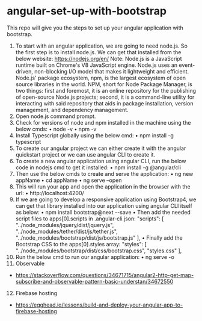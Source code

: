 # angular-set-up-with-bootstrap
This repo will give you the steps to set up your angular application with bootstrap.

1.	To start with an angular application, we are going to need node.js. So the first step is to install node.js. We can get that installed from the below website: https://nodejs.org/en/
Note: 
Node.js is a JavaScript runtime built on Chrome's V8 JavaScript engine. Node.js uses an event-driven, non-blocking I/O model that makes it lightweight and efficient. Node.js' package ecosystem, npm, is the largest ecosystem of open source libraries in the world.
NPM, short for Node Package Manager, is two things: first and foremost, it is an online repository for the publishing of open-source Node.js projects; second, it is a command-line utility for interacting with said repository that aids in package installation, version management, and dependency management.
2.	Open node.js command prompt.
3.	Check for versions of node and npm installed in the machine using the below cmds:
•	node -v
•	npm -v
4.	Install Typescript globally using the below cmd:
•	npm install -g typescript
5.	To create our angular project we can either create it with the angular quickstart project or we can use angular CLI to create it.
6.	To create a new angular application using angular CLI, run the below code in nodejs cmd to get it installed: 
•	npm install -g @angular/cli  
7.	Then use the below cmds to create and serve the application:
•	ng new appName
•	cd appName
•	ng serve –open
8.	This will run your app and open the application in the browser with the url:
•	http://localhost:4200/
9.	If we are going to develop a responsive application using Bootstrap4, we can get that library installed into our application using angular CLI itself as below:
•	npm install bootstrap@next --save
•	Then add the needed script files to apps[0].scripts in .angular-cli.json:
"scripts": [
  "../node_modules/jquery/dist/jquery.js",
  "../node_modules/tether/dist/js/tether.js",
  "../node_modules/bootstrap/dist/js/bootstrap.js"
],
•	Finally add the Bootstrap CSS to the apps[0].styles array:
"styles": [
  "../node_modules/bootstrap/dist/css/bootstrap.css",
  "styles.css"
],
10.	Run the below cmd to run our angular application: 
•	ng serve -o 
11. Observable
* https://stackoverflow.com/questions/34671715/angular2-http-get-map-subscribe-and-observable-pattern-basic-understan/34672550
12. Firebase hosting
*  https://egghead.io/lessons/build-and-deploy-your-angular-app-to-firebase-hosting
